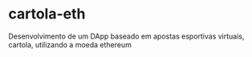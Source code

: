 # cartola-eth
Desenvolvimento de um DApp baseado em apostas esportivas virtuais, cartola, utilizando a moeda ethereum
